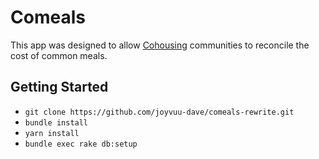 # Comeals

This app was designed to allow
[Cohousing](https://en.wikipedia.org/wiki/Cohousing) communities to reconcile
the cost of common meals.

## Getting Started

- `git clone https://github.com/joyvuu-dave/comeals-rewrite.git`
- `bundle install`
- `yarn install`
- `bundle exec rake db:setup`
